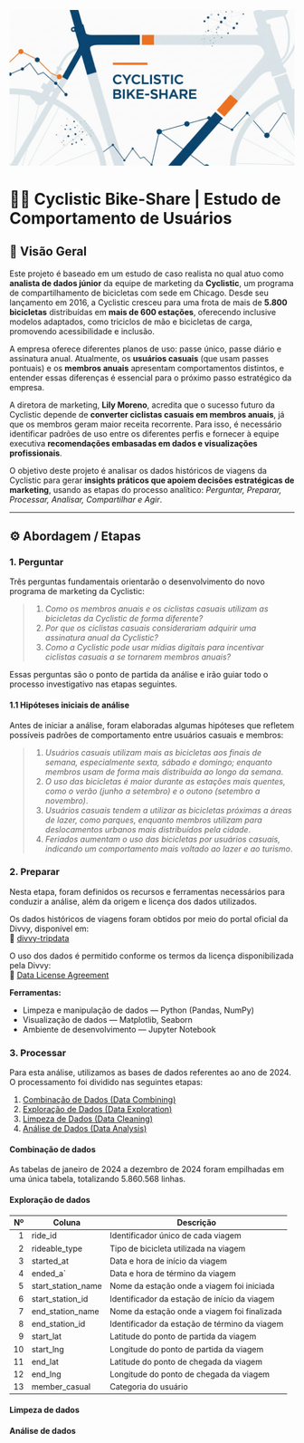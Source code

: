 ![Capa do projeto](03_images/capa_cyclistic.png)

# 🚴‍♂️ Cyclistic Bike-Share | Estudo de Comportamento de Usuários


## 📌 Visão Geral

Este projeto é baseado em um estudo de caso realista no qual atuo como **analista de dados júnior** da equipe de marketing da **Cyclistic**, um programa de compartilhamento de bicicletas com sede em Chicago. Desde seu lançamento em 2016, a Cyclistic cresceu para uma frota de mais de **5.800 bicicletas** distribuídas em **mais de 600 estações**, oferecendo inclusive modelos adaptados, como triciclos de mão e bicicletas de carga, promovendo acessibilidade e inclusão.

A empresa oferece diferentes planos de uso: passe único, passe diário e assinatura anual. Atualmente, os **usuários casuais** (que usam passes pontuais) e os **membros anuais** apresentam comportamentos distintos, e entender essas diferenças é essencial para o próximo passo estratégico da empresa.

A diretora de marketing, **Lily Moreno**, acredita que o sucesso futuro da Cyclistic depende de **converter ciclistas casuais em membros anuais**, já que os membros geram maior receita recorrente. Para isso, é necessário identificar padrões de uso entre os diferentes perfis e fornecer à equipe executiva **recomendações embasadas em dados e visualizações profissionais**.

O objetivo deste projeto é analisar os dados históricos de viagens da Cyclistic para gerar **insights práticos que apoiem decisões estratégicas de marketing**, usando as etapas do processo analítico: *Perguntar, Preparar, Processar, Analisar, Compartilhar e Agir*.

---

## ⚙️ Abordagem / Etapas

### 1. Perguntar

Três perguntas fundamentais orientarão o desenvolvimento do novo programa de marketing da Cyclistic:

> 1. *Como os membros anuais e os ciclistas casuais utilizam as bicicletas da Cyclistic de forma diferente?*
> 2. *Por que os ciclistas casuais considerariam adquirir uma assinatura anual da Cyclistic?*
> 3. *Como a Cyclistic pode usar mídias digitais para incentivar ciclistas casuais a se tornarem membros anuais?*

Essas perguntas são o ponto de partida da análise e irão guiar todo o processo investigativo nas etapas seguintes.

#### 1.1 Hipóteses iniciais de análise

Antes de iniciar a análise, foram elaboradas algumas hipóteses que refletem possíveis padrões de comportamento entre usuários casuais e membros:

> 1. *Usuários casuais utilizam mais as bicicletas aos finais de semana, especialmente sexta, sábado e domingo; enquanto membros usam de forma mais distribuída ao longo da semana*.
> 2. *O uso das bicicletas é maior durante as estações mais quentes, como o verão (junho a setembro) e o outono (setembro a novembro)*.
> 3. *Usuários casuais tendem a utilizar as bicicletas próximas a áreas de lazer, como parques, enquanto membros utilizam para deslocamentos urbanos mais distribuídos pela cidade*.
> 4. *Feriados aumentam o uso das bicicletas por usuários casuais, indicando um comportamento mais voltado ao lazer e ao turismo*.

### 2. Preparar

Nesta etapa, foram definidos os recursos e ferramentas necessários para conduzir a análise, além da origem e licença dos dados utilizados.

Os dados históricos de viagens foram obtidos por meio do portal oficial da Divvy, disponível em:  
🔗 [divvy-tripdata](https://divvy-tripdata.s3.amazonaws.com/index.html)

O uso dos dados é permitido conforme os termos da licença disponibilizada pela Divvy:  
🔗 [Data License Agreement](https://divvybikes.com/data-license-agreement)

**Ferramentas:** <br>
- Limpeza e manipulação de dados — Python (Pandas, NumPy)  
- Visualização de dados — Matplotlib, Seaborn  
- Ambiente de desenvolvimento — Jupyter Notebook


### 3. Processar

Para esta análise, utilizamos as bases de dados referentes ao ano de 2024. O processamento foi dividido nas seguintes etapas:

1) [Combinação de Dados (Data Combining)]()
2) [Exploração de Dados (Data Exploration)]()
3) [Limpeza de Dados (Data Cleaning)]()
4) [Análise de Dados (Data Analysis)]()

#### Combinação de dados
As tabelas de janeiro de 2024 a dezembro de 2024 foram empilhadas em uma única tabela, totalizando 5.860.568 linhas.

#### Exploração de dados


| **Nº** | **Coluna**            | **Descrição**                                                                 |
|-------:|-----------------------|-------------------------------------------------------------------------------|
| 1      | ride_id             | Identificador único de cada viagem                                          |
| 2      | rideable_type       | Tipo de bicicleta utilizada na viagem   |
| 3      | started_at          | Data e hora de início da viagem                                             |
| 4      | ended_a`            | Data e hora de término da viagem                                            |
| 5      | start_station_name  | Nome da estação onde a viagem foi iniciada                                  |
| 6      | start_station_id    | Identificador da estação de início da viagem                                |
| 7      | end_station_name    | Nome da estação onde a viagem foi finalizada                                |
| 8      | end_station_id      | Identificador da estação de término da viagem                               |
| 9      | start_lat           | Latitude do ponto de partida da viagem                                      |
| 10     | start_lng           | Longitude do ponto de partida da viagem                                     |
| 11     | end_lat             | Latitude do ponto de chegada da viagem                                      |
| 12     | end_lng             | Longitude do ponto de chegada da viagem                                     |
| 13     | member_casual       | Categoria do usuário        |



#### Limpeza de dados
#### Análise de dados

